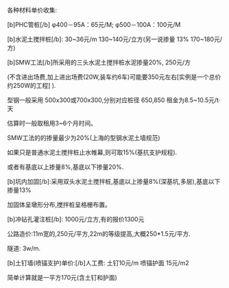 各种材料单价收集:

[b]PHC管桩[/b]  φ400－95A：65元/M; φ500－100A：100元/M

[b]水泥土搅拌桩[/b]: 30~36元/m  130~140元/立方(另一说掺量 13% 170~180元/方) 

[b]SMW工法[/b]所采用的三头水泥土搅拌桩水泥掺量20%, 250元/方
(不含进出场费,加上进出场费(20W,装车约6车)可能要350元左右[实例是一个总价约250W的工程] ).

型钢一般采用 500x300或700x300,分别对应桩径 650,850 租金为8.5~10.5元/t·天
估算时一般取租用3~6个月时间。
SMW工法的的掺量最少为20%(上海的型钢水泥土墙规范)
如果只是普通水泥土搅拌桩止水帷幕,则可取15%(基抗支护规程).
或者有基底以上掺量8%,基底以下掺量20%.

[b]坑内加固[/b]:采用双头水泥土搅拌桩,基底以上掺量8%(深基坑,多层),基底以下掺量13%
加固体呈墩形分布,搅拌桩呈格栅布置。

[b]冲钻孔灌注桩[/b]: 1000元/立方,有的报价1300元

公路造价:11m宽的,250元/平方,22m的等级提高,大概250*1.5元/平方.
隧道: 3w/m.

[b]土钉墙(喷锚支护)单价:[/b]人工费: 土钉10元/m 喷锚护面 15元/m2
简单计算就是一平方170元(含土钉和护面)